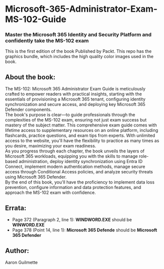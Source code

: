 # Microsoft-365-Administrator-Exam-MS-102-Guide
### Master the Microsoft 365 Identity and Security Platform and confidently take the MS-102 exam
This is the first edition of the book Published by Packt. This repo has the graphics bundle, which includes the high quality color images used in the book.
## About the book:
The MS-102: Microsoft 365 Administrator Exam Guide is meticulously crafted to empower readers with practical insights, starting with the essentials of provisioning a Microsoft 365 tenant, configuring identity synchronization and secure access, and deploying key Microsoft 365 Defender components.<br>
The book's purpose is clear—to guide professionals through the complexities of the MS-102 exam, ensuring not just exam success but mastery of the subject matter. This comprehensive exam guide comes with lifetime access to supplementary resources on an online platform, including flashcards, practice questions, and exam tips from experts. With unlimited access to the website, you'll have the flexibility to practice as many times as you desire, maximizing your exam readiness.<br>
As you progress through each chapter, the book unveils the layers of Microsoft 365 workloads, equipping you with the skills to manage role-based administration, deploy identity synchronization using Entra ID Connect, implement modern authentication methods, manage secure access through Conditional Access policies, and analyze security threats using Microsoft 365 Defender.<br>
By the end of this book, you'll have the proficiency to implement data loss prevention, configure information and data protection features, and approach the MS-102 exam with confidence.<br>
## Errata:
* Page 372 (Paragraph 2, line 1): **WINDWORD.EXE** should be **WINWORD.EXE**
* Page 378 (Point 14, line 1): **Microsoft 365 Defende** should be **Microsoft 365 Defender**
## Author:
Aaron Guilmette
